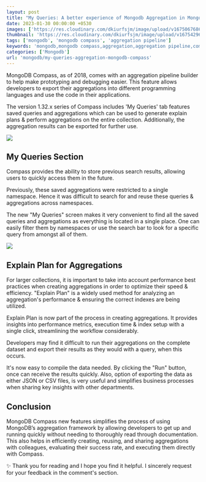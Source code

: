 ```yaml
---
layout: post
title: "My Queries: A better experience of Mongodb Aggregation in Mongodb Compass"
date: 2023-01-30 00:00:00 +0530
images: ['https://res.cloudinary.com/dkiurfsjm/image/upload/v1675067686/aggregation_g1ra8g.png']
thumbnail: 'https://res.cloudinary.com/dkiurfsjm/image/upload/v1675429691/MongoDB_jeatlj.jpg'
tags: ['mongodb', 'mongodb compass', 'aggregation pipeline']
keywords: 'mongodb,mongodb compass,aggregation,aggregation pipeline,compass,pipeline,queries'
categories: ['Mongodb']
url: 'mongodb/my-queries-aggregation-mongodb-compass'
---
```


MongoDB Compass, as of 2018, comes with an aggregation pipeline builder to help make prototyping and debugging easier. This feature allows developers to export their aggregations into different programming languages and use the code in their applications.

The version 1.32.x series of Compass includes 'My Queries' tab features saved queries and aggregations which can be used to generate explain plans & perform aggregations on the entire collection. Additionally, the aggregation results can be exported for further use.

![](https://res.cloudinary.com/dkiurfsjm/image/upload/v1675067686/myqueries_aukefs.png)

## My Queries Section

Compass provides the ability to store previous search results, allowing users to quickly access them in the future.

Previously, these saved aggregations were restricted to a single namespace. Hence it was difficult to search for and reuse these queries & aggregations across namespaces.

The new "My Queries" screen makes it very convenient to find all the saved queries and aggregations as everything is located in a single place. One can easily filter them by namespaces or use the search bar to look for a specific query from amongst all of them.

![](https://res.cloudinary.com/dkiurfsjm/image/upload/v1675067687/namespace_qda4bn.png)

## Explain Plan for Aggregations

For larger collections, it is important to take into account performance best practices when creating aggregations in order to optimize their speed & efficiency. "Explain Plan" is a widely used method for analyzing an aggregation's performance & ensuring the correct indexes are being utilized. 

Explain Plan is now part of the process in creating aggregations. It provides insights into performance metrics, execution time & index setup with a single click, streamlining the workflow considerably.

Developers may find it difficult to run their aggregations on the complete dataset and export their results as they would with a query, when this occurs.

It's now easy to compile the data needed. By clicking the "Run" button, once can receive the results quickly. Also, option of exporting the data as either JSON or CSV files, is very useful and simplifies business processes when sharing key insights with other departments.

## Conclusion

MongoDB Compass new features simplifies the process of using MongoDB’s aggregation framework by allowing developers to get up and running quickly without needing to thoroughly read through documentation. This also helps in efficiently creating, reusing, and sharing aggregations with colleagues, evaluating their success rate, and executing them directly with Compass.

✨ Thank you for reading and I hope you find it helpful. I sincerely request for your feedback in the comment's section.

